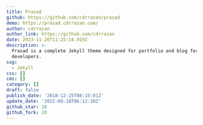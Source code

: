 ```yaml
---
title: Prasad
github: https://github.com/cdrrazan/prasad
demo: https://prasad.cdrrazan.com/
author: cdrrazan
author_link: https://github.com/cdrrazan
date: 2023-11-26T11:25:14.919Z
description: >-
  Prasad is a complete Jekyll theme designed for portfolio and blog for
  developers.
ssg:
  - Jekyll
css: []
cms: []
category: []
draft: false
publish_date: '2018-12-25T08:15:01Z'
update_date: '2022-09-18T06:12:20Z'
github_star: 18
github_fork: 20
---
```

